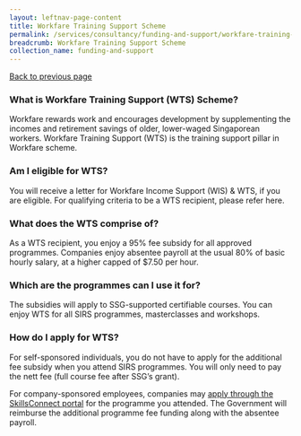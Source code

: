 ```yaml
---
layout: leftnav-page-content
title: Workfare Training Support Scheme
permalink: /services/consultancy/funding-and-support/workfare-training-support-scheme
breadcrumb: Workfare Training Support Scheme
collection_name: funding-and-support
---
```

<a href="#" onclick="history.go(-1)">Back to previous page</a><br>
<h3>What is Workfare Training Support (WTS) Scheme?</h3>

Workfare rewards work and encourages development by supplementing the incomes and retirement savings of older, lower-waged Singaporean workers. Workfare Training Support (WTS) is the training support pillar in Workfare scheme. 

<h3>Am I eligible for WTS?</h3>

You will receive a letter for Workfare Income Support (WIS) & WTS, if you are eligible. For qualifying criteria to be a WTS recipient, please refer here.

<h3>What does the WTS comprise of?</h3>

As a WTS recipient, you enjoy a 95% fee subsidy for all approved programmes. Companies enjoy absentee payroll at the usual 80% of basic hourly salary, at a higher capped of $7.50 per hour.

<h3>Which are the programmes can I use it for?</h3>

The  subsidies  will  apply  to SSG-supported certifiable courses. You can enjoy WTS for all SIRS programmes, masterclasses and workshops.

<h3>How do I apply for WTS?</h3>

For self-sponsored individuals, you do not have to apply for the additional fee subsidy when you attend SIRS programmes. You will only need to pay the nett fee (full course fee after SSG’s grant).​

For company-sponsored employees, companies may <a href="https://www.skillsconnect.gov.sg/" target="_blank">apply through the SkillsConnect portal</a> for the programme you attended. The Government will reimburse the additional programme fee funding along with the absentee payroll.
